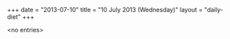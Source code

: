 +++
date = "2013-07-10"
title = "10 July 2013 (Wednesday)"
layout = "daily-diet"
+++

\<no entries\>